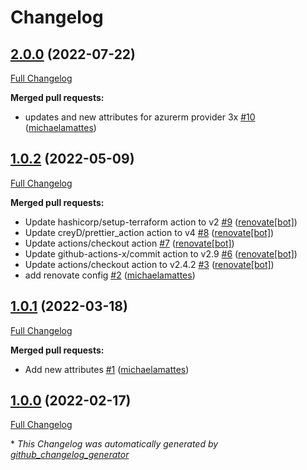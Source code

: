 # Changelog

## [2.0.0](https://github.com/T-Systems-MMS/terraform-azurerm-monitor/tree/2.0.0) (2022-07-22)

[Full Changelog](https://github.com/T-Systems-MMS/terraform-azurerm-monitor/compare/1.0.2...2.0.0)

**Merged pull requests:**

- updates and new attributes for azurerm provider 3x [\#10](https://github.com/T-Systems-MMS/terraform-azurerm-monitor/pull/10) ([michaelamattes](https://github.com/michaelamattes))

## [1.0.2](https://github.com/T-Systems-MMS/terraform-azurerm-monitor/tree/1.0.2) (2022-05-09)

[Full Changelog](https://github.com/T-Systems-MMS/terraform-azurerm-monitor/compare/1.0.1...1.0.2)

**Merged pull requests:**

- Update hashicorp/setup-terraform action to v2 [\#9](https://github.com/T-Systems-MMS/terraform-azurerm-monitor/pull/9) ([renovate[bot]](https://github.com/apps/renovate))
- Update creyD/prettier\_action action to v4 [\#8](https://github.com/T-Systems-MMS/terraform-azurerm-monitor/pull/8) ([renovate[bot]](https://github.com/apps/renovate))
- Update actions/checkout action [\#7](https://github.com/T-Systems-MMS/terraform-azurerm-monitor/pull/7) ([renovate[bot]](https://github.com/apps/renovate))
- Update github-actions-x/commit action to v2.9 [\#6](https://github.com/T-Systems-MMS/terraform-azurerm-monitor/pull/6) ([renovate[bot]](https://github.com/apps/renovate))
- Update actions/checkout action to v2.4.2 [\#3](https://github.com/T-Systems-MMS/terraform-azurerm-monitor/pull/3) ([renovate[bot]](https://github.com/apps/renovate))
- add renovate config [\#2](https://github.com/T-Systems-MMS/terraform-azurerm-monitor/pull/2) ([michaelamattes](https://github.com/michaelamattes))

## [1.0.1](https://github.com/T-Systems-MMS/terraform-azurerm-monitor/tree/1.0.1) (2022-03-18)

[Full Changelog](https://github.com/T-Systems-MMS/terraform-azurerm-monitor/compare/1.0.0...1.0.1)

**Merged pull requests:**

- Add new attributes [\#1](https://github.com/T-Systems-MMS/terraform-azurerm-monitor/pull/1) ([michaelamattes](https://github.com/michaelamattes))

## [1.0.0](https://github.com/T-Systems-MMS/terraform-azurerm-monitor/tree/1.0.0) (2022-02-17)

[Full Changelog](https://github.com/T-Systems-MMS/terraform-azurerm-monitor/compare/df148b485546d23c05289fc58ee7a082ce590fc4...1.0.0)



\* *This Changelog was automatically generated by [github_changelog_generator](https://github.com/github-changelog-generator/github-changelog-generator)*
